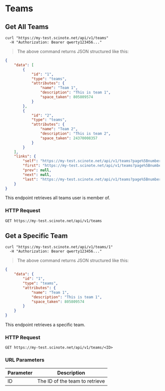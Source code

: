# Teams

## Get All Teams

```shell
curl "https://my-test.scinote.net/api/v1/teams"
  -H "Authorization: Bearer qwerty123456..."
```
> The above command returns JSON structured like this:

```json
{
    "data": [
        {
            "id": "1",
            "type": "teams",
            "attributes": {
                "name": "Team 1",
                "description": "This is team 1",
                "space_taken": 805809574
            }
        },
        {
            "id": "2",
            "type": "teams",
            "attributes": {
                "name": "Team 2",
                "description": "This is team 2",
                "space_taken": 24370008357
            }
        }
    ],
    "links": {
        "self": "https://my-test.scinote.net/api/v1/teams?page%5Bnumber%5D=1&page%5Bsize%5D=10",
        "first": "https://my-test.scinote.net/api/v1/teams?page%5Bnumber%5D=1&page%5Bsize%5D=10",
        "prev": null,
        "next": null,
        "last": "https://my-test.scinote.net/api/v1/teams?page%5Bnumber%5D=1&page%5Bsize%5D=10"
    }
}
```

This endpoint retrieves all teams user is member of.

### HTTP Request

`GET https://my-test.scinote.net/api/v1/teams`

## Get a Specific Team

```shell
curl "https://my-test.scinote.net/api/v1/teams/1"
  -H "Authorization: Bearer qwerty123456..."
```

> The above command returns JSON structured like this:

```json
{
    "data": {
        "id": "1",
        "type": "teams",
        "attributes": {
            "name": "Team 1",
            "description": "This is team 1",
            "space_taken": 805809574
        }
    }
}
```

This endpoint retrieves a specific team.

### HTTP Request

`GET https://my-test.scinote.net/api/v1/teams/<ID>`

### URL Parameters

Parameter | Description
--------- | -----------
ID | The ID of the team to retrieve
